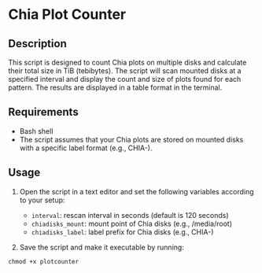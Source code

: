 # Chia Plot Counter

## Description

This script is designed to count Chia plots on multiple disks and calculate their total size in TiB (tebibytes). The script will scan mounted disks at a specified interval and display the count and size of plots found for each pattern. The results are displayed in a table format in the terminal.

## Requirements

- Bash shell
- The script assumes that your Chia plots are stored on mounted disks with a specific label format (e.g., CHIA-).

## Usage

1. Open the script in a text editor and set the following variables according to your setup:

   - `interval`: rescan interval in seconds (default is 120 seconds)
   - `chiadisks_mount`: mount point of Chia disks (e.g., /media/root)
   - `chiadisks_label`: label prefix for Chia disks (e.g., CHIA-)

2. Save the script and make it executable by running:

`chmod +x plotcounter`

